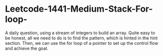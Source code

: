 # Leetcode-1441-Medium-Stack-For-loop-
A daily question, using a stream of integers to build an array. Quite easy to be honest, all we need to do is to find the pattern, which is hinted in the hint section. Then, we can use the for loop of a pointer to set up the control flow and achieve the goal. 
